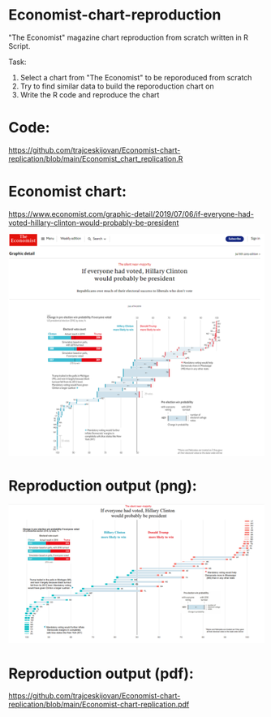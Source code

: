 # Economist-chart-reproduction
"The Economist" magazine chart reproduction from scratch written in R Script.

Task:
1. Select a chart from "The Economist" to be reporoduced from scratch
2. Try to find similar data to build the reporoduction chart on
3. Write the R code and reproduce the chart

# Code:
https://github.com/trajceskijovan/Economist-chart-replication/blob/main/Economist_chart_replication.R

# Economist chart:
https://www.economist.com/graphic-detail/2019/07/06/if-everyone-had-voted-hillary-clinton-would-probably-be-president

![](output/Economist.png)


# Reproduction output (png):
![](output/Output.PNG)

# Reproduction output (pdf):
https://github.com/trajceskijovan/Economist-chart-replication/blob/main/Economist-chart-replication.pdf

